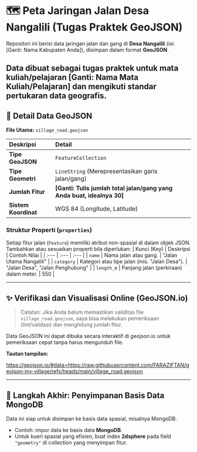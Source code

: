 # 🗺️ Peta Jaringan Jalan Desa Nangalili (Tugas Praktek GeoJSON)

Repositori ini berisi data jaringan jalan dan gang di **Desa Nangalili** (isi: [Ganti: Nama Kabupaten Anda]), disimpan dalam format **GeoJSON**.

Data dibuat sebagai tugas praktek untuk mata kuliah/pelajaran [Ganti: Nama Mata Kuliah/Pelajaran] dan mengikuti standar pertukaran data geografis.
---

## 💾 Detail Data GeoJSON

**File Utama:** `village_road.geojson`

| Deskripsi | Detail |
| :--- | :--- |
| **Tipe GeoJSON** | `FeatureCollection` |
| **Tipe Geometri** | `LineString` (Merepresentasikan garis jalan/gang) |
| **Jumlah Fitur** | **[Ganti: Tulis jumlah total jalan/gang yang Anda buat, idealnya 30]** |
| **Sistem Koordinat** | $\text{WGS } 84$ ($\text{Longitude, Latitude}$) |

### Struktur Properti (`properties`)

Setiap fitur jalan (`Feature`) memiliki atribut non-spasial di dalam objek $\text{JSON}$. Tambahkan atau sesuaikan properti bila diperlukan:
| Kunci (Key) | Deskripsi | Contoh Nilai |
| :--- | :--- | :--- |
| `name` | Nama jalan atau gang. | "Jalan Utama Nangalili" |
| `category` | Kategori atau tipe jalan (mis. "Jalan Desa"). | "Jalan Desa", "Jalan Penghubung" |
| `length_m` | Panjang jalan (perkiraan) dalam meter. | 550 |

---

## ✨ Verifikasi dan Visualisasi Online (GeoJSON.io)


> Catatan: Jika Anda belum memastikan validitas file `village_road.geojson`, saya bisa melakukan pemeriksaan (lint/validasi) dan menghitung jumlah fitur.

Data GeoJSON ini dapat dibuka secara interaktif di geojson.io untuk pemeriksaan cepat tanpa harus mengunduh file.

**Tautan tampilan:**

https://geojson.io/#data=https://raw.githubusercontent.com/FARAZIFTAN/geojson-my-village/refs/heads/main/village_road.geojson


---

## 🚀 Langkah Akhir: Penyimpanan Basis Data MongoDB

Data ini siap untuk disimpan ke basis data spasial, misalnya MongoDB.

- Contoh: impor data ke basis data **MongoDB**.
- Untuk kueri spasial yang efisien, buat index **2dsphere** pada field `"geometry"` di collection yang menyimpan fitur.


